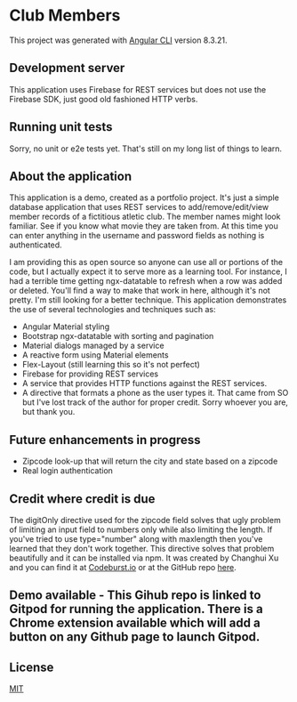 # Club Members

This project was generated with [Angular CLI](https://github.com/angular/angular-cli) version 8.3.21.

## Development server

This application uses Firebase for REST services but does not use the Firebase SDK, just good old fashioned HTTP verbs.

## Running unit tests

Sorry, no unit or e2e tests yet. That's still on my long list of things to learn.

## About the application

This application is a demo, created as a portfolio project. It's just a simple database application that uses REST services to add/remove/edit/view member records of a fictitious atletic club. The member names might look familiar. See if you know what movie they are taken from. At this time you can enter anything in the username and password fields as nothing is authenticated.

I am providing this as open source so anyone can use all or portions of the code, but I actually expect it to serve more as a learning tool. For instance, I had a terrible time getting ngx-datatable to refresh when a row was added or deleted. You'll find a way to make that work in here, although it's not pretty. I'm still looking for a better technique. This application demonstrates the use of several technologies and techniques such as:
* Angular Material styling
* Bootstrap ngx-datatable with sorting and pagination
* Material dialogs managed by a service
* A reactive form using Material elements
* Flex-Layout (still learning this so it's not perfect)
* Firebase for providing REST services
* A service that provides HTTP functions against the REST services.
* A directive that formats a phone as the user types it. That came from SO but I've lost track of the author for proper credit. Sorry whoever you are, but thank you.

## Future enhancements in progress
* Zipcode look-up that will return the city and state based on a zipcode
* Real login authentication

## Credit where credit is due
The digitOnly directive used for the zipcode field solves that ugly problem of limiting an input field to numbers only while also limiting the length. If you've tried to use type="number" along with maxlength then you've learned that they don't work together. This directive solves that problem beautifully and it can be installed via npm. It was created by Changhui Xu and you can find it at [Codeburst.io](https://codeburst.io/digit-only-directive-in-angular-3db8a94d80c3) or at the GitHub repo [here](https://github.com/changhuixu/ngx-digit-only).

## Demo available - This Gihub repo is linked to Gitpod for running the application. There is a Chrome extension available which will add a button on any Github page to launch Gitpod.

## License
[MIT](LICENSE)

